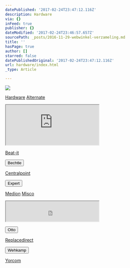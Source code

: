 ```yaml
---
datePublished: '2017-02-24T23:47:12.116Z'
description: Hardware
via: {}
inFeed: true
publisher: {}
dateModified: '2017-02-24T23:46:57.657Z'
sourcePath: _posts/2016-11-29-webwinkel-verzameling.md
title: ''
hasPage: true
author: []
starred: false
datePublishedOriginal: '2017-02-24T23:47:12.116Z'
url: hardware/index.html
_type: Article

---
```

![](https://the-grid-user-content.s3-us-west-2.amazonaws.com/dfe695bd-aa9b-42cf-ab7a-6a386efb1f3a.jpg)

[Hardware][0]
[Alternate][1]

<iframe src="https://the-grid.github.io/ed-userhtml/?g=eJytkE1PhDAQhu_-imYOHmkLyy6sDGZPxsT4F0gXBkq2fKSO4e9bkWzMxkQPXmbmNM_zvsVcFkZYTy2CZZ6PUi7LEhnH5EfDFI1OMstHZszVrorjNMsrnSSHva7uzTA_eATBxnfECNXZmfECwpNDGKd2cm5aoCz6oRNvvr4SuI_Ym4bCqC_ko5ECof4ErC8HXDHrbfALtrHWxWh5cCCWvmGLECc7EJb6zgaFvQJxnnxDwSucIQcCCHl6eX56RXDUcvCRpjxdA97d5uf6R7s014dNTysVrOJNMMvSXH33e_-_Sv4OvSlFx-rXUtYiCjmXH4PGofA" height="130" style=""></iframe>

[Beat-it][2]

<button data-role="cta" style="">Bechtle</button>

[Centralpoint][3]

<button data-role="cta" style="">Expert</button>

[Medion][4]
[Misco][5]

<iframe src="https://the-grid.github.io/ed-userhtml/?g=eJyljkEOgyAURK9C_qJLQY2ttn57lAYRhQhifn_j9Uvc9ADdzLyZzUyvhSM7Izjm_S4lm4JJTzaLWS0Vm2X5NNh05e2i4_6IWCpV1nV1Jo1t23TqZMLTPgiCNS2WEV5j0NsKgmxA2NKcQkgHDL2Pi3iT-Y36P0cZHccA4vATO4SyUiCc9YvLJ66Zx0STJYSMOuQOhBx6qYcvjA5POw" height="66" style=""></iframe>

<button data-role="cta" style="">Otto</button>

[Replacedirect][6]

<button data-role="cta" style="">Wehkamp</button>

[Yorcom][7]

[0]: https://thegrid.ai/nederlandse-webwinkels/software "Software"
[1]: http://www.alternate.nl/tt/?tt=904_12_133761_&r=%2F
[2]: http://www.beat-it.nl/
[3]: http://www.centralpoint.nl/tracker/index.php?tt=534_12_133761_&r=%2F
[4]: http://tc.tradetracker.net/?c=3452&m=12&a=133761
[5]: https://www.misco.nl/
[6]: http://www.replacedirect.nl/page/startExternal/?tt=4825_12_133761_&r=%2F
[7]: https://www.yorcom.nl/